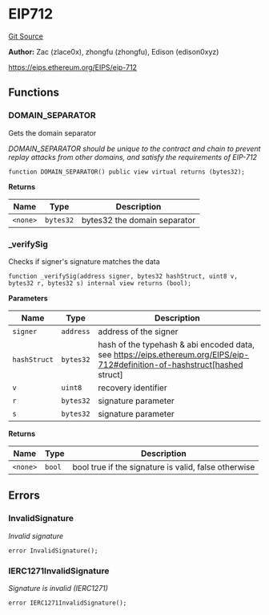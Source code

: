 # EIP712
[Git Source](https://github.com/suberra/funnel-contracts/blob/f73a2b65eed37c0e1e9b0da6edd43d6dee610cb5/src/lib/EIP712.sol)

**Author:**
Zac (zlace0x), zhongfu (zhongfu), Edison (edison0xyz)

https://eips.ethereum.org/EIPS/eip-712


## Functions
### DOMAIN_SEPARATOR

Gets the domain separator

*DOMAIN_SEPARATOR should be unique to the contract and chain to prevent replay attacks from
other domains, and satisfy the requirements of EIP-712*


```solidity
function DOMAIN_SEPARATOR() public view virtual returns (bytes32);
```
**Returns**

|Name|Type|Description|
|----|----|-----------|
|`<none>`|`bytes32`|bytes32 the domain separator|


### _verifySig

Checks if signer's signature matches the data


```solidity
function _verifySig(address signer, bytes32 hashStruct, uint8 v, bytes32 r, bytes32 s) internal view returns (bool);
```
**Parameters**

|Name|Type|Description|
|----|----|-----------|
|`signer`|`address`|address of the signer|
|`hashStruct`|`bytes32`|hash of the typehash & abi encoded data, see https://eips.ethereum.org/EIPS/eip-712#definition-of-hashstruct[hashed struct]|
|`v`|`uint8`|recovery identifier|
|`r`|`bytes32`|signature parameter|
|`s`|`bytes32`|signature parameter|

**Returns**

|Name|Type|Description|
|----|----|-----------|
|`<none>`|`bool`|bool true if the signature is valid, false otherwise|


## Errors
### InvalidSignature
*Invalid signature*


```solidity
error InvalidSignature();
```

### IERC1271InvalidSignature
*Signature is invalid (IERC1271)*


```solidity
error IERC1271InvalidSignature();
```

